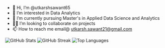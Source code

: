 - 👋 Hi, I’m @utkarshsawant65
- 👀 I’m interested in Data Analytics
- 🌱 I’m currently pursuing Master's in Applied Data Science and Analytics
- 👨‍💻  I’m looking to collaborate on projects 
- 📫 How to reach me email@ utkarsh.sawant21@gmail.com
  
![GitHub Stats](https://github-readme-stats.vercel.app/api?username=utkarshsawant65&show_icons=true&theme=radical)
![GitHub Streak](https://github-readme-streak-stats.herokuapp.com/?user=utkarshsawant65&theme=radical)
![Top Languages](https://github-readme-stats.vercel.app/api/top-langs/?username=utkarshsawant65&layout=compact&theme=radical)

<!---
utkarshsawant65/utkarshsawant65 is a ✨ special ✨ repository because its `README.md` (this file) appears on your GitHub profile.
You can click the Preview link to take a look at your changes.
--->
